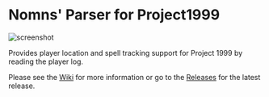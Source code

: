 # Nomns' Parser for Project1999

![screenshot](https://i.imgur.com/VRkesb4.png)

Provides player location and spell tracking support for Project 1999 by reading the player log.

Please see the [Wiki](https://github.com/nomns/nparse/wiki) for more information or go to the [Releases](https://github.com/nomns/nparse/releases) for the latest release.